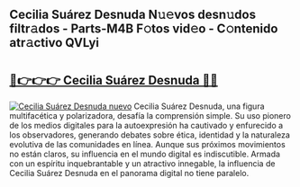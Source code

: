 ## Cecilia Suárez Desnuda N𝚞𝚎vos desn𝚞dos filtr𝚊dos - Parts-M4B F𝚘tos vid𝚎o - C𝚘ntenido atr𝚊ctivo QVLyi

# <h2><a href="http://mb2txc.tromn.icu/?c=Cecilia+Su%c3%a1rez+Desnuda">🔗👉👉👉 Cecilia Suárez Desnuda 🔗🔗</a></h2>

[![Cecilia Suárez Desnuda nuevo](https://i.imgur.com/pEAQMta.gif)](http://mb2txc.tromn.icu/?c=Cecilia+Su%c3%a1rez+Desnuda)
Cecilia Suárez Desnuda, una figura multifacética y polarizadora, desafía la comprensión simple. Su uso pionero de los medios digitales para la autoexpresión ha cautivado y enfurecido a los observadores, generando debates sobre ética, identidad y la naturaleza evolutiva de las comunidades en línea. Aunque sus próximos movimientos no están claros, su influencia en el mundo digital es indiscutible. Armada con un espíritu inquebrantable y un atractivo innegable, la influencia de Cecilia Suárez Desnuda en el panorama digital no tiene paralelo.
